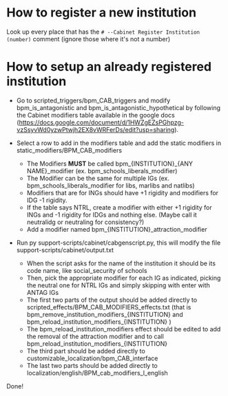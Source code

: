 # How to register a new institution

Look up every place that has the `# --Cabinet Register Institution (number)` comment (ignore those where it's not a number)

# How to setup an already registered institution

- Go to scripted_triggers/bpm_CAB_triggers and modify bpm_is_antagonistic and bpm_is_antagonistic_hypothetical by following the Cabinet modifiers table available in the google docs (https://docs.google.com/document/d/1HWZgEZsPGhpzg-vzSsyvWd0yzwPtwjh2EX8vWRFerDs/edit?usp=sharing).

- Select a row to add in the modifiers table and add the static modifiers in static_modifiers/BPM_CAB_modifiers
    - The Modifiers **MUST** be called bpm_{INSTITUTION}_{ANY NAME}_modifier (ex. bpm_schools_liberals_modifier)
    - The Modifier can be the same for multiple IGs (ex. bpm_schools_liberals_modifier for libs, marlibs and natlibs)
    - Modifiers that are for INGs should have +1 rigidity and modifiers for IDG -1 rigidity.
    - If the table says NTRL, create a modifier with either +1 rigidity for INGs and -1 rigidity for IDGs and nothing else. (Maybe call it neutralidg or neutraling for consistency?)
    - Add a modifier named bpm_{INSTITUTION}_attraction_modifier

- Run py support-scripts/cabinet/cabgenscript.py, this will modify the file support-scripts/cabinet/output.txt
    - When the script asks for the name of the institution it should be its code name, like social_security of schools
    - Then, pick the appropriate modifier for each IG as indicated, picking the neutral one for NTRL IGs and simply skipping with enter with ANTAG IGs
    - The first two parts of the output should be added directly to scripted_effects/BPM_CAB_MODIFIERS_effects.txt (that is bpm_remove_institution_modifiers_{INSTITUTION} and bpm_reload_institution_modifiers_{INSTITUTION} )
    - The bpm_reload_institution_modifiers effect should be edited to add the removal of the attraction modifier and to call bpm_reload_institution_modifiers_{INSTITUTION}
    - The third part should be added directly to customizable_localization/bpm_CAB_interface
    - The last two parts should be added directly to localization/english/BPM_cab_modifiers_l_english

Done!


